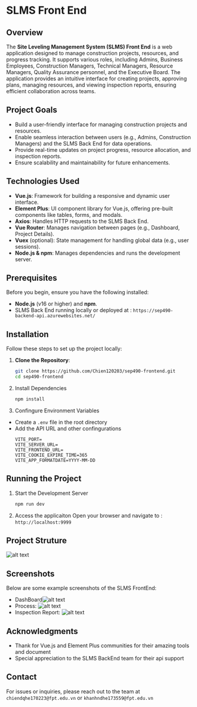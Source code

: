 # SLMS Front End

## Overview

The **Site Leveling Management System (SLMS) Front End** is a web application designed to manage construction projects, resources, and progress tracking. It supports various roles, including Admins, Business Employees, Construction Managers, Technical Managers, Resource Managers, Quality Assurance personnel, and the Executive Board. The application provides an intuitive interface for creating projects, approving plans, managing resources, and viewing inspection reports, ensuring efficient collaboration across teams.

## Project Goals

- Build a user-friendly interface for managing construction projects and resources.
- Enable seamless interaction between users (e.g., Admins, Construction Managers) and the SLMS Back End for data operations.
- Provide real-time updates on project progress, resource allocation, and inspection reports.
- Ensure scalability and maintainability for future enhancements.

## Technologies Used

- **Vue.js**: Framework for building a responsive and dynamic user interface.
- **Element Plus**: UI component library for Vue.js, offering pre-built components like tables, forms, and modals.
- **Axios**: Handles HTTP requests to the SLMS Back End.
- **Vue Router**: Manages navigation between pages (e.g., Dashboard, Project Details).
- **Vuex** (optional): State management for handling global data (e.g., user sessions).
- **Node.js & npm**: Manages dependencies and runs the development server.

## Prerequisites

Before you begin, ensure you have the following installed:

- **Node.js** (v16 or higher) and **npm**.
- SLMS Back End running locally or deployed at : `https://sep490-backend-api.azurewebsites.net/`
## Installation

Follow these steps to set up the project locally:

1. **Clone the Repository**:

   ```bash
   git clone https://github.com/Chien120203/sep490-frontend.git
   cd sep490-frontend
2. Install Dependencies
    ```bash
    npm install
3. Confingure Environment Variables
- Create a `.env` file in the root directory
- Add the API URL and other confingurations
    ```
    VITE_PORT=
    VITE_SERVER_URL=
    VITE_FRONTEND_URL=
    VITE_COOKIE_EXPIRE_TIME=365
    VITE_APP_FORMATDATE=YYYY-MM-DD
## Running the Project
1. Start the Development Server
    ```bash
    npm run dev
2. Access the applicaiton
    Open your browser and navigate to : `http://localhost:9999`

## Project Struture
![alt text](image.png)
## Screenshots
Below are some example screenshots of the SLMS FrontEnd:
- DashBoard![alt text](image-1.png)
- Process: ![alt text](image-2.png)
- Inspection Report: ![alt text](image-3.png)
## Acknowledgments
- Thank for Vue.js and Element Plus communities for their amazing tools and document
- Special appreciation to the SLMS BackEnd team for their api support

## Contact
For issues or inquiries, please reach out to the team at `chiendqhe170223@fpt.edu.vn` or `khanhndhe173559@fpt.edu.vn`


